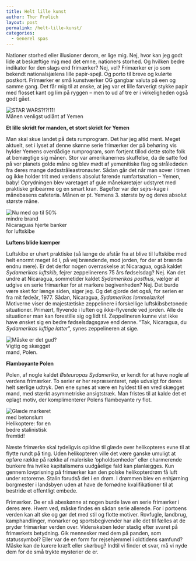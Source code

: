 ```yaml
---
title: Helt lille kunst
author: Thor Frølich
layout: post
permalink: /helt-lille-kunst/
categories:
  - Generel spas
---
```

Nationer storhed eller illusioner derom, er lige mig. Nej, hvor kan jeg godt lide at beskæftige mig med det emne, nationers storhed. Og hvilken bedre indikator for den slags end frimærker? Nej, vel? Frimærker er jo som bekendt nationalsjælens lille papir-spejl. Og porto til breve og kulørte postkort. Frimærker er små kunstværker OG gangbar valuta på een og samme gang. Det får mig til at ønske, at jeg var et lille farverigt stykke papir med flosset kant og lim på ryggen – men to ud af tre er i virkeligheden også godt gået.

<div class="bitImage bitCenter" style="width: 378px">
  <img src="http://www.abekat.net/wp-content/images/stamp_yemen_01.jpg" alt="STAR WARS?!?!11!" /><br /> Månen venligst udlånt af Yemen
</div>

**Et lille skridt for manden, et stort skridt for Yemen**

Man skal skue landet på dets rumprogram. Det har jeg altid ment. Meget aktuelt, set i lyset af denne skønne serie frimærker der på behøring vis hylder Yemens overdådige rumprogram, som fortjent tillod dette stolte folk at bemægtige sig månen. Stor var amerikanernes skuffelse, da de satte fod på vor planets golde måne og blev mødt af yemenitiske flag og stråledøden fra deres mange dødsstråleastronauter. Sådan går det når man sover i timen og ikke holder trit med verdens absolut førende rumfartsnation – Yemen, baby! Oprydningen blev varetaget af gule månekøretøjer udstyret med praktiske gribearme og en smart kran. Bagefter var der sejrs-kage i månebasens cafeteria. Månen er pt. Yemens 3. største by og deres absolut største måne.

<div class="bitImage bitRight" style="width: 188px">
  <img src="http://www.abekat.net/wp-content/images/stamp_zeppelin_01.jpg" alt="Nu med op til 50% mindre brand" /><br /> Nicaraguas hjerte banker for luftskibe
</div>

**Luftens blide kæmper**

Luftskibe er uhørt praktiske (så længe de afstår fra at blive til luftskibe med helt enormt meget ild i, på vej brændende, mod jorden, for der at brænde endnu mere). Er det derfor nogen overraskelse at Nicaragua, også kaldet *Sydamerikas luftskib*, fejrer zeppelinerens 75 års fødselsdag? Nej. Kan det undre at Nicaragua, sommetider kaldet *Sydamerikas posthus*, vælger at udgive en serie frimærker for at markere begivenheden? Nej. Det burde være sket for længe siden, siger jeg. Og det gjorde det også, for serien er fra mit fødeår, 1977. Sådan, Nicaragua, *Sydamerikas lommelærke*!  
Motiverne viser de majestætiske zeppelinere i forskellige luftskibsbetonede situationer. Primært, flyvende i luften og ikke-flyvende ved jorden. Alle de situationer man kan forestille sig og lidt til. Zeppelineren kunne vist ikke have ønsket sig en bedre fødselsdagsgave end denne. “Tak, Nicaragua, du *Sydamerikas luftige latter*”, synes zeppelineren at sige.

<div class="bitImage bitLeft" style="width: 148px">
  <img src="http://www.abekat.net/wp-content/images/stamp_polska_01.jpg" alt="Måske er det gud?" /><br /> Vigtig og skægget mand, Polen.
</div>

**Flamboyante Polen**

Polen, af nogle kaldet *Østeuropas Sydamerika*, er kendt for at have nogle af verdens frimærker. To serier er her repræsenteret, nøje udvalgt for deres helt særlige udtryk. Den ene synes at være en hyldest til en vred skægget mand, med stærkt asymmetriske ansigtstræk. Man fristes til at kalde det et oplagt motiv, der komplimenterer Polens flamboyante ry flot.

<div class="bitImage bitRight" style="width: 138px">
  <img src="http://www.abekat.net/wp-content/images/stamp_polska_02.jpg" alt="Glæde markeret med betonslum" /><br /> Helikoptere: for en bedre stalinistisk fremtid!
</div>

Næste frimærke skal tydeligvis opildne til glæde over helikopteres evne til at flytte rundt på ting. Uden helikopteren ville det være ganske umuligt at opføre række på række af maleriske ‘opholdsenheder’ eller charmerende bunkere fra hvilke kapitalismens uudgåelige fald kan planlægges. Kun gennem lovprisning på frimærker kan den polske helikopterdrøm få luft under rotorerne. Stalin forudså det i en drøm. I drømmen blev en enhjørning borgmester i landsbyen uden at have de fornødne kvalifikationer til at bestride et offentligt embede.

Frimærker. De er så abeskønne at nogen burde lave en serie frimærker i deres ære. Hvem ved, måske findes en sådan serie allerede. For i portoens verden kan alt ske og gør det med stil og flotte motiver. Rovfugle, landbrug, kamphandlinger, monarker og sportsbegivender har alle det til fælles at de pryder frimærker verden over. Videnskaben leder stadig efter svaret på frimærkets betydning. Gik mennesker med dem på panden, som statussymbol? Eller var de en form for rejsehjemmel i oldtidens samfund? Måske kan de kurere kræft eller skørbug? Indtil vi finder et svar, må vi nyde dem for de små trykte mysterier de er.